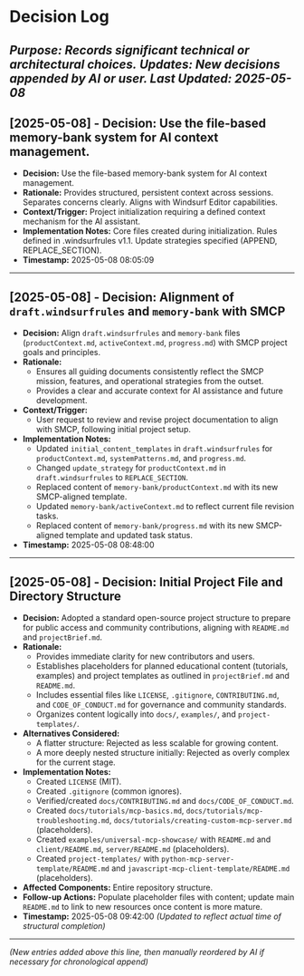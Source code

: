 # Decision Log
*Purpose: Records significant technical or architectural choices.*
*Updates: New decisions appended by AI or user. Last Updated: 2025-05-08*
---
## [2025-05-08] - Decision: Use the file-based memory-bank system for AI context management.

*   **Decision:** Use the file-based memory-bank system for AI context management.
*   **Rationale:** Provides structured, persistent context across sessions. Separates concerns clearly. Aligns with Windsurf Editor capabilities.
*   **Context/Trigger:** Project initialization requiring a defined context mechanism for the AI assistant.
*   **Implementation Notes:** Core files created during initialization. Rules defined in .windsurfrules v1.1. Update strategies specified (APPEND, REPLACE_SECTION).
*   **Timestamp:** 2025-05-08 08:05:09

---
## [2025-05-08] - Decision: Alignment of `draft.windsurfrules` and `memory-bank` with SMCP

*   **Decision:** Align `draft.windsurfrules` and `memory-bank` files (`productContext.md`, `activeContext.md`, `progress.md`) with SMCP project goals and principles.
*   **Rationale:**
    *   Ensures all guiding documents consistently reflect the SMCP mission, features, and operational strategies from the outset.
    *   Provides a clear and accurate context for AI assistance and future development.
*   **Context/Trigger:**
    *   User request to review and revise project documentation to align with SMCP, following initial project setup.
*   **Implementation Notes:**
    *   Updated `initial_content_templates` in `draft.windsurfrules` for `productContext.md`, `systemPatterns.md`, and `progress.md`.
    *   Changed `update_strategy` for `productContext.md` in `draft.windsurfrules` to `REPLACE_SECTION`.
    *   Replaced content of `memory-bank/productContext.md` with its new SMCP-aligned template.
    *   Updated `memory-bank/activeContext.md` to reflect current file revision tasks.
    *   Replaced content of `memory-bank/progress.md` with its new SMCP-aligned template and updated task status.
*   **Timestamp:** 2025-05-08 08:48:00

---
## [2025-05-08] - Decision: Initial Project File and Directory Structure

*   **Decision:** Adopted a standard open-source project structure to prepare for public access and community contributions, aligning with `README.md` and `projectBrief.md`.
*   **Rationale:**
    *   Provides immediate clarity for new contributors and users.
    *   Establishes placeholders for planned educational content (tutorials, examples) and project templates as outlined in `projectBrief.md` and `README.md`.
    *   Includes essential files like `LICENSE`, `.gitignore`, `CONTRIBUTING.md`, and `CODE_OF_CONDUCT.md` for governance and community standards.
    *   Organizes content logically into `docs/`, `examples/`, and `project-templates/`.
*   **Alternatives Considered:**
    *   A flatter structure: Rejected as less scalable for growing content.
    *   A more deeply nested structure initially: Rejected as overly complex for the current stage.
*   **Implementation Notes:**
    *   Created `LICENSE` (MIT).
    *   Created `.gitignore` (common ignores).
    *   Verified/created `docs/CONTRIBUTING.md` and `docs/CODE_OF_CONDUCT.md`.
    *   Created `docs/tutorials/mcp-basics.md`, `docs/tutorials/mcp-troubleshooting.md`, `docs/tutorials/creating-custom-mcp-server.md` (placeholders).
    *   Created `examples/universal-mcp-showcase/` with `README.md` and `client/README.md`, `server/README.md` (placeholders).
    *   Created `project-templates/` with `python-mcp-server-template/README.md` and `javascript-mcp-client-template/README.md` (placeholders).
*   **Affected Components:** Entire repository structure.
*   **Follow-up Actions:** Populate placeholder files with content; update main `README.md` to link to new resources once content is more mature.
*   **Timestamp:** 2025-05-08 09:42:00  *(Updated to reflect actual time of structural completion)*

---
*(New entries added above this line, then manually reordered by AI if necessary for chronological append)*
